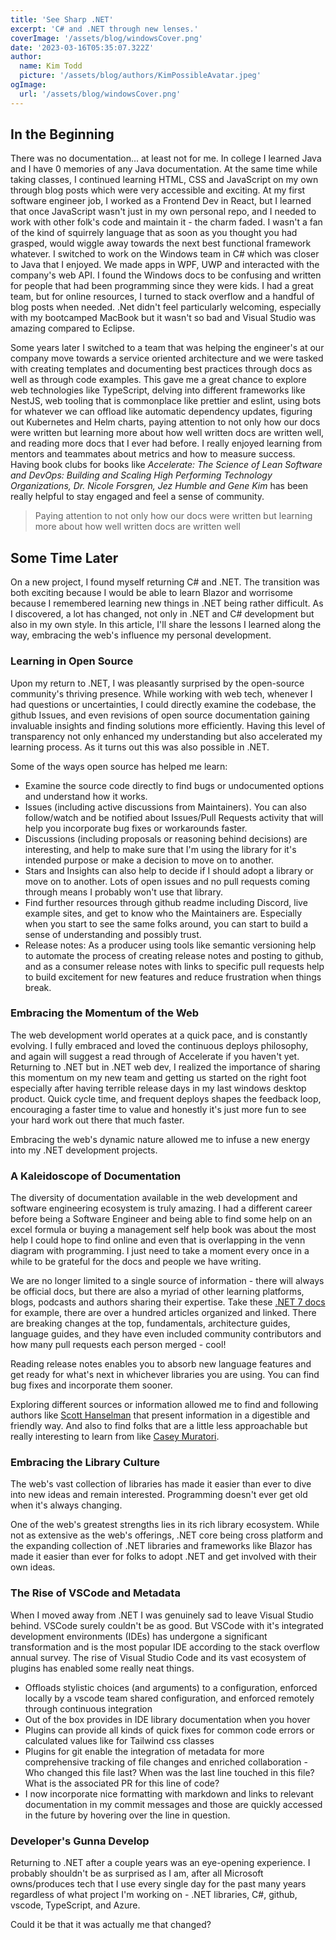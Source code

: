 ```yaml
---
title: 'See Sharp .NET'
excerpt: 'C# and .NET through new lenses.'
coverImage: '/assets/blog/windowsCover.png'
date: '2023-03-16T05:35:07.322Z'
author:
  name: Kim Todd
  picture: '/assets/blog/authors/KimPossibleAvatar.jpeg'
ogImage:
  url: '/assets/blog/windowsCover.png'
---
```


## In the Beginning

There was no documentation... at least not for me. In college I learned Java and I have 0 memories of any Java documentation. At the same time while taking classes, I continued learning HTML, CSS and JavaScript on my own through blog posts which were very accessible and exciting. At my first software engineer job, I worked as a Frontend Dev in React, but I learned that once JavaScript wasn't just in my own personal repo, and I needed to work with other folk's code and maintain it - the charm faded. I wasn't a fan of the kind of squirrely language that as soon as you thought you had grasped, would wiggle away towards the next best functional framework whatever. I switched to work on the Windows team in C# which was closer to Java that I enjoyed. We made apps in WPF, UWP and interacted with the company's web API. I found the Windows docs to be confusing and written for people that had been programming since they were kids. I had a great team, but for online resources, I turned to stack overflow and a handful of blog posts when needed. .Net didn't feel particularly welcoming, especially with my bootcamped MacBook but it wasn't so bad and Visual Studio was amazing compared to Eclipse.

Some years later I switched to a team that was helping the engineer's at our company move towards a service oriented architecture and we were tasked with creating templates and documenting best practices through docs as well as through code examples. This gave me a great chance to explore web technologies like TypeScript, delving into different frameworks like NestJS, web tooling that is commonplace like prettier and eslint, using bots for whatever we can offload like automatic dependency updates, figuring out Kubernetes and Helm charts, paying attention to not only how our docs were written but learning more about how well written docs are written well, and reading more docs that I ever had before. I really enjoyed learning from mentors and teammates about metrics and how to measure success. Having book clubs for books like _Accelerate: The Science of Lean Software and DevOps: Building and Scaling High Performing Technology Organizations, Dr. Nicole Forsgren, Jez Humble and Gene Kim_ has been really helpful to stay engaged and feel a sense of community.

> Paying attention to not only how our docs were written but learning more about how well written docs are written well

## Some Time Later

On a new project, I found myself returning C# and .NET. The transition was both exciting because I would be able to learn Blazor and worrisome because I remembered learning new things in .NET being rather difficult. As I discovered, a lot has changed, not only in .NET and C# development but also in my own style. In this article, I'll share the lessons I learned along the way, embracing the web's influence my personal development.

### Learning in Open Source

Upon my return to .NET, I was pleasantly surprised by the open-source community's thriving presence. While working with web tech, whenever I had questions or uncertainties, I could directly examine the codebase, the github Issues, and even revisions of open source documentation gaining invaluable insights and finding solutions more efficiently. Having this level of transparency not only enhanced my understanding but also accelerated my learning process. As it turns out this was also possible in .NET.

Some of the ways open source has helped me learn:

- Examine the source code directly to find bugs or undocumented options and understand how it works.
- Issues (including active discussions from Maintainers). You can also follow/watch and be notified about Issues/Pull Requests activity that will help you incorporate bug fixes or workarounds faster.
- Discussions (including proposals or reasoning behind decisions) are interesting, and help to make sure that I'm using the library for it's intended purpose or make a decision to move on to another.
- Stars and Insights can also help to decide if I should adopt a library or move on to another. Lots of open issues and no pull requests coming through means I probably won't use that library.
- Find further resources through github readme including Discord, live example sites, and get to know who the Maintainers are. Especially when you start to see the same folks around, you can start to build a sense of understanding and possibly trust.
- Release notes: As a producer using tools like semantic versioning help to automate the process of creating release notes and posting to github, and as a consumer release notes with links to specific pull requests help to build excitement for new features and reduce frustration when things break.

### Embracing the Momentum of the Web

The web development world operates at a quick pace, and is constantly evolving. I fully embraced and loved the continuous deploys philosophy, and again will suggest a read through of Accelerate if you haven't yet. Returning to .NET but in .NET web dev, I realized the importance of sharing this momentum on my new team and getting us started on the right foot especially after having terrible release days in my last windows desktop product. Quick cycle time, and frequent deploys shapes the feedback loop, encouraging a faster time to value and honestly it's just more fun to see your hard work out there that much faster.

Embracing the web's dynamic nature allowed me to infuse a new energy into my .NET development projects.

### A Kaleidoscope of Documentation

The diversity of documentation available in the web development and software engineering ecosystem is truly amazing. I had a different career before being a Software Engineer and being able to find some help on an excel formula or buying a management self help book was about the most help I could hope to find online and even that is overlapping in the venn diagram with programming. I just need to take a moment every once in a while to be grateful for the docs and people we have writing.

We are no longer limited to a single source of information - there will always be official docs, but there are also a myriad of other learning platforms, blogs, podcasts and authors sharing their expertise. Take these [.NET 7 docs](https://learn.microsoft.com/en-us/dotnet/whats-new/dotnet-7-docs) for example, there are over a hundred articles organized and linked. There are breaking changes at the top, fundamentals, architecture guides, language guides, and they have even included community contributors and how many pull requests each person merged - cool!

Reading release notes enables you to absorb new language features and get ready for what's next in whichever libraries you are using. You can find bug fixes and incorporate them sooner.

Exploring different sources or information allowed me to find and following authors like [Scott Hanselman](https://www.hanselman.com/) that present information in a digestible and friendly way. And also to find folks that are a little less approachable but really interesting to learn from like [Casey Muratori](https://www.youtube.com/watch?v=99dKzubvpKE&t).

### Embracing the Library Culture

The web's vast collection of libraries has made it easier than ever to dive into new ideas and remain interested. Programming doesn't ever get old when it's always changing.

One of the web's greatest strengths lies in its rich library ecosystem. While not as extensive as the web's offerings, .NET core being cross platform and the expanding collection of .NET libraries and frameworks like Blazor has made it easier than ever for folks to adopt .NET and get involved with their own ideas.

### The Rise of VSCode and Metadata

When I moved away from .NET I was genuinely sad to leave Visual Studio behind. VSCode surely couldn't be as good. But VSCode with it's integrated development environments (IDEs) has undergone a significant transformation and is the most popular IDE according to the stack overflow annual survey. The rise of Visual Studio Code and its vast ecosystem of plugins has enabled some really neat things.

- Offloads stylistic choices (and arguments) to a configuration, enforced locally by a vscode team shared configuration, and enforced remotely through continuous integration
- Out of the box provides in IDE library documentation when you hover
- Plugins can provide all kinds of quick fixes for common code errors or calculated values like for Tailwind css classes
- Plugins for git enable the integration of metadata for more comprehensive tracking of file changes and enriched collaboration - Who changed this file last? When was the last line touched in this file? What is the associated PR for this line of code?
- I now incorporate nice formatting with markdown and links to relevant documentation in my commit messages and those are quickly accessed in the future by hovering over the line in question.

### Developer's Gunna Develop

Returning to .NET after a couple years was an eye-opening experience. I probably shouldn't be as surprised as I am, after all Microsoft owns/produces tech that I use every single day for the past many years regardless of what project I'm working on - .NET libraries, C#, github, vscode, TypeScript, and Azure.

Could it be that it was actually me that changed?
